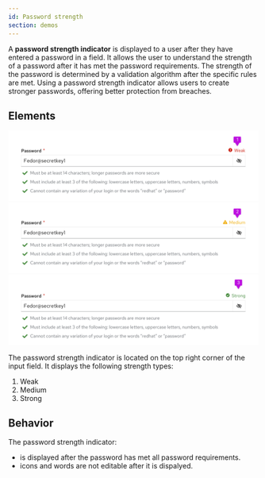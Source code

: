 ```yaml
---
id: Password strength
section: demos
---
```


A **password strength indicator** is displayed to a user after they have entered a password in a field. It allows the user to understand the strength of a password after it has met the password requirements. The strength of the password is determined by a validation algorithm after the specific rules are met.  Using a password strength indicator allows users to create stronger passwords, offering better protection from breaches. 

## Elements

<img src="./img/password strength indicator weak.png" alt="password strength indicator weak" width="780"/>
<br/>
<img src="./img/password strength indicator medium.png" alt="password strength indicator medium" width="780"/>
<br/>
<img src="./img/password strength indicator strong.png" alt="password strength indicator strong" width="780"/>
<br/>

The password strength indicator is located on the top right corner of the input field. It displays the following strength types:
1. Weak
2. Medium
3. Strong

## Behavior

The password strength indicator:
- is displayed after the password has met all password requirements.
- icons and words are not editable after it is dispalyed.
